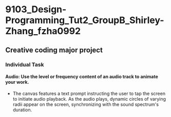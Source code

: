 # 9103_Design-Programming_Tut2_GroupB_Shirley-Zhang_fzha0992

## Creative coding major project

### Individual Task

#### Audio: Use the level or frequency content of an audio track to animate your work.

- The canvas features a text prompt instructing the user to tap the screen to initiate audio playback. As the audio plays, dynamic circles of varying radii appear on the screen, synchronizing with the sound spectrum's duration.
